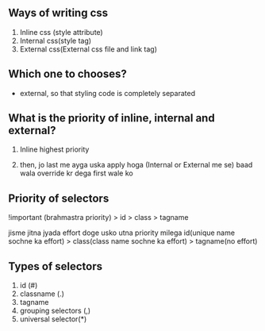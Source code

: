 ## Ways of writing css

1. Inline css (style attribute)
2. Internal css(style tag)
3. External css(External css file and link tag)

## Which one to chooses?
 - external, so that styling code is completely separated

## What is the priority of inline, internal and external?

1. Inline highest priority

2. then, jo last me ayga uska apply hoga (Internal or External me se)
    baad wala override kr dega first wale ko

## Priority of selectors

!important (brahmastra priority) > id > class > tagname

jisme jitna jyada effort doge usko utna priority milega
id(unique name sochne ka effort) > class(class name sochne ka effort) > tagname(no effort)

## Types of selectors

1. id (#)
2. classname (.)
3. tagname 
4. grouping selectors (,)
5. universal selector(*)